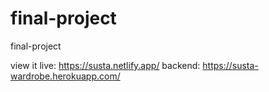 # final-project
final-project

view it live: https://susta.netlify.app/
backend: https://susta-wardrobe.herokuapp.com/
